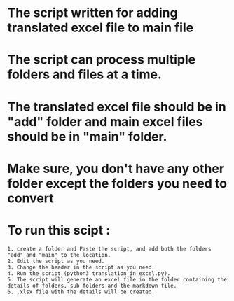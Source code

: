 # The script written for adding translated excel file to main file

# The script can process multiple folders and files at a time.

# The translated excel file should be in "add" folder and main excel files should be in "main" folder.

# Make sure, you don't have any other folder except the folders you need to convert 

# To run this scipt :
	1. create a folder and Paste the script, and add both the folders "add" and "main" to the location.
	2. Edit the script as you need.
	3. Change the header in the script as you need.
	4. Run the script (python3 translation_in_excel.py).
	5. The script will generate an excel file in the folder containing the details of folders, sub-folders and the markdown file.
	6. .xlsx file with the details will be created.
